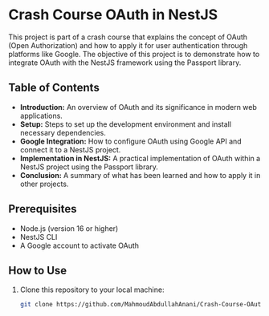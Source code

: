 # Crash Course OAuth in NestJS

This project is part of a crash course that explains the concept of OAuth (Open Authorization) and how to apply it for user authentication through platforms like Google. The objective of this project is to demonstrate how to integrate OAuth with the NestJS framework using the Passport library.

## Table of Contents

- **Introduction:** An overview of OAuth and its significance in modern web applications.
- **Setup:** Steps to set up the development environment and install necessary dependencies.
- **Google Integration:** How to configure OAuth using Google API and connect it to a NestJS project.
- **Implementation in NestJS:** A practical implementation of OAuth within a NestJS project using the Passport library.
- **Conclusion:** A summary of what has been learned and how to apply it in other projects.

## Prerequisites

- Node.js (version 16 or higher)
- NestJS CLI
- A Google account to activate OAuth

## How to Use

1. Clone this repository to your local machine:
   ```bash
   git clone https://github.com/MahmoudAbdullahAnani/Crash-Course-OAuth-in-NestJS.git
